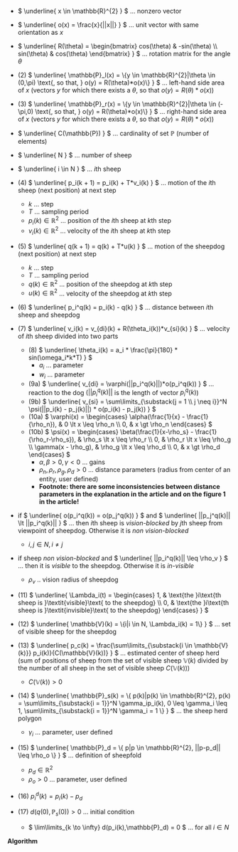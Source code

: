 * $` \underline{ x \in \mathbb{R}^{2} } `$ ... nonzero vector

* $` \underline{ o(x) = \frac{x}{||x||} } `$ ... unit vector with same orientation as $` x `$

* $` \underline{ R(\theta) = \begin{bmatrix} cos(\theta) & -sin(\theta) \\ sin(\theta) & cos(\theta) \end{bmatrix} } `$ ... rotation matrix for the angle $` \theta `$

* (2) $` \underline{ \mathbb{P}_l(x) = \{y \in \mathbb{R}^{2}|\theta \in (0,\pi) \text{, so that, } o(y) = R(\theta)*o(x)\} } `$ ... left-hand side area of $` x `$ (vectors $y$ for which there exists a $\theta$, so that $` o(y) = R(\theta)*o(x) `$)

* (3) $` \underline{ \mathbb{P}_r(x) = \{y \in \mathbb{R}^{2}|\theta \in (-\pi,0) \text{, so that, } o(y) = R(\theta)*o(x)\} } `$ ... right-hand side area of $` x `$ (vectors $y$ for which there exists a $\theta$, so that $` o(y) = R(\theta)*o(x) `$)

* $` \underline{ C(\mathbb{P}) } `$ ... cardinality of set $\mathbb{P}$ (number of elements)

* $` \underline{ N } `$ ... number of sheep

* $` \underline{ i \in N } `$ ... $` i `$th sheep

* (4) $` \underline{ p_i(k + 1) = p_i(k) + T*v_i(k) } `$ ... motion of the $` i `$th sheep (next position) at next step
  * $` k `$ ... step
  * $` T `$ ... sampling period
  * $` p_i(k) \in \mathbb{R}^{2} `$ ... position of the $` i `$th sheep at $` k `$th step
  * $` v_i(k) \in \mathbb{R}^{2} `$ ... velocity of the $` i `$th sheep at $` k `$th step

* (5) $` \underline{ q(k + 1) = q(k) + T*u(k) } `$ ... motion of the sheepdog (next position) at next step
  * $` k `$ ... step
  * $` T `$ ... sampling period
  * $` q(k) \in \mathbb{R}^{2} `$ ... position of the sheepdog at $` k `$th step
  * $` u(k) \in \mathbb{R}^{2} `$ ... velocity of the sheepdog at $` k `$th step

* (6) $` \underline{ p_i^q(k) = p_i(k) - q(k) } `$ ... distance between $` i `$th sheep and sheepdog

* (7) $` \underline{ v_i(k) = v_{di}(k) + R(\theta_i(k))*v_{si}(k) } `$ ... velocity of $` i `$th sheep divided into two parts
  * (8) $` \underline{ \theta_i(k) = a_i * \frac{\pi}{180} * sin(\omega_i*k*T) } `$
    * $`a_i`$ ... parameter
    * $` w_i `$ ... parameter
  * (9a) $` \underline{ v_{di} = \varphi(||p_i^q(k)||)*o(p_i^q(k)) } `$ ... reaction to the dog ($` ||p_i^q(k)|| `$ is the length of vector $` p_i^q(k) `$)
  * (9b) $` \underline{ v_{si} = \sum\limits_{\substack{j = 1 \\ j \neq i}}^N \psi(||p_i(k) - p_j(k)||) * o(p_i(k) - p_j(k)) } `$
  * (10a) $` \varphi(x) =
               \begin{cases}
                 \alpha(\frac{1}{x} - \frac{1}{\rho_n}), & 0 \lt x \leq \rho_n \\
                 0, & x \gt \rho_n
               \end{cases} `$
  * (10b) $` \psi(x) =
               \begin{cases}
                 \beta(\frac{1}{x-\rho_s} - \frac{1}{\rho_r-\rho_s}), & \rho_s \lt x \leq \rho_r \\
                 0, & \rho_r \lt x \leq \rho_g \\
                 \gamma(x - \rho_g), & \rho_g \lt x \leq \rho_d \\
                 0, & x \gt \rho_d
               \end{cases} `$
    * $` \alpha, \beta \gt 0, \gamma \lt 0 `$ ... gains
    * $` \rho_n, \rho_r, \rho_g, \rho_d \gt 0 `$ ... distance parameters (radius from center of an entity, user defined)
    * **Footnote: there are some inconsistencies between distance parameters in the explanation in the article and on the figure 1 in the article!**

* if $` \underline{ o(p_i^q(k)) = o(p_j^q(k)) } `$ and $` \underline{ ||p_j^q(k)|| \lt ||p_i^q(k)|| } `$ ... then $` i `$th sheep is *vision-blocked* by $` j `$th sheep from viewpoint of sheepdog. Otherwise it is *non vision-blocked*
  * $` i, j \in N, i \neq j `$

* if sheep *non vision-blocked* and $` \underline{ ||p_i^q(k)|| \leq \rho_v } `$ ... then it is *visible* to the sheepdog. Otherwise it is *in-visible*
  * $` \rho_v `$ .. vision radius of sheepdog

* (11) $` \underline{ \Lambda_i(t) =
           \begin{cases}
             1, & \text{the }i\text{th sheep is }\textit{visible}\text{ to the sheepdog} \\
             0, & \text{the }i\text{th sheep is }\textit{invisible}\text{ to the sheepdog}
           \end{cases} } `$

* (12) $` \underline{ \mathbb{V}(k) = \{i|i \in N, \Lambda_i(k) = 1\} } `$ ... set of visible sheep for the sheepdog

* (13) $` \underline{ p_c(k) = \frac{\sum\limits_{\substack{i \in \mathbb{V}(k)}} p_i(k)}{C(\mathbb{V}(k))} } `$ ... estimated center of sheep herd (sum of positions of sheep from the set of visible sheep $` \mathbb{V}(k) `$ divided by the number of all sheep in the set of visible sheep $` C(\mathbb{V}(k)) `$)
  * $` C(\mathbb{V}(k)) \gt 0 `$
 
* (14) $` \underline{ \mathbb{P}_s(k) = \{ p(k)|p(k) \in \mathbb{R}^{2}, p(k) = \sum\limits_{\substack{i = 1}}^N \gamma_ip_i(k), 0 \leq \gamma_i \leq 1, \sum\limits_{\substack{i = 1}}^N \gamma_i = 1 \} } `$ ... the sheep herd polygon
  * $` \gamma_i `$ ... parameter, user defined

* (15) $` \underline{ \mathbb{P}_d = \{ p|p \in \mathbb{R}^{2}, ||p-p_d|| \leq \rho_o \} } `$ ... definition of sheepfold
  * $` p_d \in \mathbb{R}^{2} `$
  * $` \rho_o \gt 0 `$ ... parameter, user defined
    
* (16) $` p_i^d(k) = p_i(k) - p_d `$

* (17) $` d(q(0),\mathbb{P}_s(0)) \gt 0 `$ ... initial condition
  * $` \lim\limits_{k \to \infty} d(p_i(k),\mathbb{P}_d) = 0 `$ ... for all $` i \in N `$


**Algorithm**


